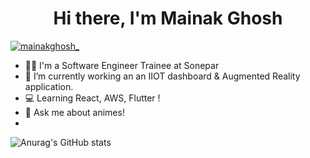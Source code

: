 <!-- 
### Hi there I'm Mainak  -->
<h1 align="center">Hi there, I'm Mainak Ghosh </h1>
<!-- <p align="left"> <img src="https://komarev.com/ghpvc/?username=mainak-ghosh&label=Profile%20views&color=0e75b6&style=flat" alt="mainak-ghosh" /> </p> -->
<p align="left"> <a href="https://twitter.com/mainakghosh_" target="blank"><img src="https://img.shields.io/twitter/follow/mainakghosh_?logo=twitter&style=for-the-badge" alt="mainakghosh_" /></a> </p>

- 👨‍💻 I'm a Software Engineer Trainee at Sonepar
- 🔭 I’m currently working an an IIOT dashboard & Augmented Reality application.
- 💻 Learning React, AWS, Flutter !
- 💬 Ask me about animes!
- 
![Anurag's GitHub stats](https://github-readme-stats.vercel.app/api?username=mainak-ghosh&theme=calm&show_icons=true)


<!--
**mainak-ghosh/mainak-ghosh** is a ✨ _special_ ✨ repository because its `README.md` (this file) appears on your GitHub profile.
- ⚡ Fun fact: 
